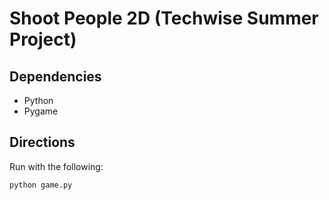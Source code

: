 # Shoot People 2D (Techwise Summer Project)

## Dependencies
- Python
- Pygame

## Directions
Run with the following:
```
python game.py
```
